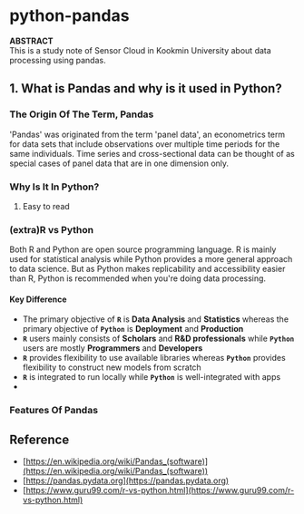 # python-pandas

**ABSTRACT**    
 This is a study note of Sensor Cloud in Kookmin University about data processing using pandas. 


## 1. What is Pandas and why is it used in Python?
### The Origin Of The Term, Pandas
'Pandas' was originated from the term 'panel data', an econometrics term for data sets that include observations over multiple time periods for the same individuals. 
Time series and cross-sectional data can be thought of as special cases of panel data that are in one dimension only. 


### Why Is It In Python?    
1. Easy to read 


### (extra)R vs Python
Both R and Python are open source programming language. R is mainly used for statistical analysis while Python provides a more general approach to data science. 
But as Python makes replicability and accessibility easier than R, Python is recommended when you're doing data processing. 

#### Key Difference 
* The primary objective of <code>**R**</code> is **Data Analysis** and **Statistics** whereas the primary objective of <code>**Python**</code> is **Deployment** and **Production**   
* <code>**R**</code> users mainly consists of **Scholars** and **R&D professionals** while <code>**Python**</code> users are mostly **Programmers** and **Developers**   
* <code>**R**</code> provides flexibility to use available libraries whereas <code>**Python**</code> provides flexibility to construct new models from scratch   
* <code>**R**</code> is integrated to run locally while <code>**Python**</code> is well-integrated with apps   
* 

### Features Of Pandas




## Reference   
* [https://en.wikipedia.org/wiki/Pandas_(software)](https://en.wikipedia.org/wiki/Pandas_(software))
* [https://pandas.pydata.org](https://pandas.pydata.org)
* [https://www.guru99.com/r-vs-python.html](https://www.guru99.com/r-vs-python.html)
